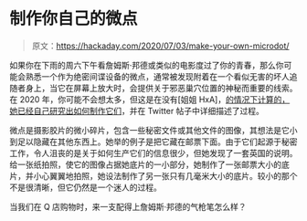 # 制作你自己的微点

> 原文：<https://hackaday.com/2020/07/03/make-your-own-microdot/>

如果你在下雨的周六下午看詹姆斯·邦德或类似的电影度过了你的青春，那么你可能会熟悉一个作为绝密间谍设备的微点，通常被发现附着在一个看似无害的坏人追随者身上，当它在屏幕上放大时，会提供关于邪恶巢穴位置的神秘而重要的线索。在 2020 年，你可能不会想太多，但这是在没有[姐姐 HxA]，[的情况下计算的，她已经自己研究出如何制作它们](https://twitter.com/hexadecim8/status/1277725141825400833)，并在 Twitter 帖子中详细描述了过程。

微点是摄影胶片的微小碎片，包含一些秘密文件或其他文件的图像，其想法是它小到足以隐藏在其他东西上。她举的例子是把它藏在邮票下面。由于它们起源于秘密工作，令人沮丧的是关于如何生产它们的信息很少，但她发现了一套英国的说明。给一张纸拍照，使它的图像占据她底片的一小部分，她制作了一张邮票大小的底片，并小心翼翼地拍照，她设法制作了另一张只有几毫米大小的底片。较小的那个不是很清晰，但它仍然是一个迷人的过程。

当我们在 Q 店购物时，来一支配得上詹姆斯·邦德的气枪笔怎么样？
